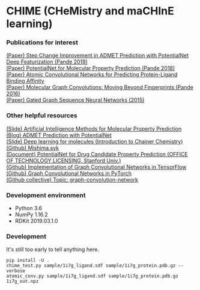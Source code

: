# CHIME (CHeMistry and maCHInE learning)

### Publications for interest

[(Paper) Step Change Improvement in ADMET Prediction with PotentialNet Deep Featurization (Pande 2019)](https://arxiv.org/abs/1903.11789)<br/>
[(Paper) PotentialNet for Molecular Property Prediction (Pande 2018)](https://arxiv.org/abs/1803.04465)<br/>
[(Paper) Atomic Convolutional Networks for Predicting Protein-Ligand Binding Affinity](https://arxiv.org/abs/1703.10603)<br/>
[(Paper) Molecular Graph Convolutions: Moving Beyond Fingerprints (Pande 2016)](https://arxiv.org/abs/1603.00856)<br/>
[(Paper) Gated Graph Sequence Neural Networks (2015)](https://arxiv.org/abs/1511.05493)<br/>

### Other helpful resources

[(Slide) Artificial Intelligence Methods for Molecular Property Prediction](https://bluewaters.ncsa.illinois.edu/liferay-content/document-library/18symposium-slides/feinberg.pdf)<br/>
[(Blog) ADMET Prediction with PotentialNet](http://blog.kzfmix.com/entry/1553921144)<br/>
[(Slide) Deep learning for molecules (Introduction to Chainer Chemistry)](https://www.slideshare.net/KentaOono/deep-learning-for-molecules-introduction-to-chainer-chemistry-93288837)<br/>
[(Github) Mishima.syk](https://github.com/Mishima-syk)<br/>
[(Document) PotentialNet for Drug Candidate Property Prediction (OFFICE OF TECHNOLOGY LICENSING, Stanford Univ.)](http://techfinder.stanford.edu/technologies/S18-023_potentialnet-for-drug-candidate)<br/>
[(Github) Implementation of Graph Convolutional Networks in TensorFlow](https://github.com/tkipf/gcn)<br/>
[(Github) Graph Convolutional Networks in PyTorch](https://github.com/tkipf/pygcn)<br/>
[(Github collective) Topic: graph-convolution-network](https://github.com/topics/graph-convolutional-networks)<br/>

### Development environment

- Python 3.6
- NumPy 1.16.2
- RDKit 2019.03.1.0

### Development

It's still too early to tell anything here.

```
pip install -U .
chime_test.py sample/1i7g_ligand.sdf sample/1i7g_protein.pdb.gz --verbose
atomic_conv.py sample/1i7g_ligand.sdf sample/1i7g_protein.pdb.gz 1i7g_out.npz
```
